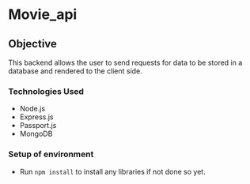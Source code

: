 # Movie_api

## Objective

This backend allows the user to send requests for data to be stored in a database and rendered to the client side.

### Technologies Used

- Node.js
- Express.js
- Passport.js
- MongoDB

### Setup of environment

- Run `npm install` to install any libraries if not done so yet.

